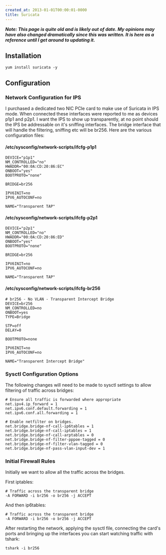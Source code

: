 ```yaml
---
created_at: 2013-01-01T00:00:01-0000
title: Suricata
---
```


***Note: This page is quite old and is likely out of date. My opinions may have
also changed dramatically since this was written. It is here as a reference
until I get around to updating it.***

## Installation

```
yum install suricata -y
```

## Configuration

### Network Configuration for IPS

I purchased a dedicated two NIC PCIe card to make use of Suricata in IPS mode.
When connected these interfaces were reported to me as devices p1p1 and p2p1. I
want the IPS to show up transparently, at no point should the IPS be
addressable on it's sniffing interfaces. The bridge interface that will handle
the filtering, sniffing etc will be br256. Here are the various configuration
files:

#### /etc/sysconfig/network-scripts/ifcfg-p1p1

```
DEVICE="p1p1"
NM_CONTROLLED="no"
HWADDR="00:0A:CD:20:86:EC"
ONBOOT="yes"
BOOTPROTO="none"

BRIDGE=br256

IPV6INIT=no
IPV6_AUTOCONF=no

NAME="Transparent TAP"
```

#### /etc/sysconfig/network-scripts/ifcfg-p2p1

```
DEVICE="p2p1"
NM_CONTROLLED="no"
HWADDR="00:0A:CD:20:86:ED"
ONBOOT="yes"
BOOTPROTO="none"

BRIDGE=br256

IPV6INIT=no
IPV6_AUTOCONF=no

NAME="Transparent TAP"
```

#### /etc/sysconfig/network-scripts/ifcfg-br256

```
# br256 - No VLAN - Transparent Intercept Bridge
DEVICE=br256
NM_CONTROLLED=no
ONBOOT=yes
TYPE=Bridge

STP=off
DELAY=0

BOOTPROTO=none

IPV6INIT=no
IPV6_AUTOCONF=no

NAME="Transparent Intercept Bridge"
```

### Sysctl Configuration Options

The following changes will need to be made to sysctl settings to allow
filtering of traffic across bridges:

```
# Ensure all traffic is forwarded where appropriate
net.ipv4.ip_forward = 1
net.ipv6.conf.default.forwarding = 1
net.ipv6.conf.all.forwarding = 1

# Enable netfilter on bridges.
net.bridge.bridge-nf-call-ip6tables = 1
net.bridge.bridge-nf-call-iptables = 1
net.bridge.bridge-nf-call-arptables = 0
net.bridge.bridge-nf-filter-pppoe-tagged = 0
net.bridge.bridge-nf-filter-vlan-tagged = 0
net.bridge.bridge-nf-pass-vlan-input-dev = 1
```

### Initial Firewall Rules

Initially we want to allow all the traffic across the bridges.

First iptables:

```
# Traffic across the transparent bridge
-A FORWARD -i br256 -o br256 -j ACCEPT
```

And then ip6tables:

```
# Traffic across the transparent bridge
-A FORWARD -i br256 -o br256 -j ACCEPT
```

After restarting the network, applying the sysctl file, connecting the card's
ports and bringing up the interfaces you can start watching traffic with
tshark:

```
tshark -i br256
```
